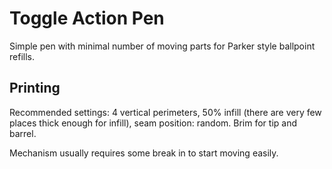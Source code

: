 # Toggle Action Pen

Simple pen with minimal number of moving parts for Parker style ballpoint refills.

## Printing

Recommended settings: 4 vertical perimeters, 50% infill (there are very few places thick enough for infill), seam position: random. Brim for tip and barrel.

Mechanism usually requires some break in to start moving easily.

